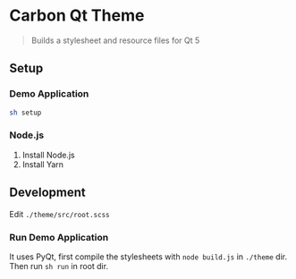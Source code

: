 # Carbon Qt Theme

> Builds a stylesheet and resource files for Qt 5

## Setup
### Demo Application

```bash
sh setup
```

### Node.js

1. Install Node.js
1. Install Yarn

## Development

Edit `./theme/src/root.scss`

### Run Demo Application

It uses PyQt, first compile the stylesheets with `node build.js` in `./theme` dir. Then run `sh run` in root dir.
